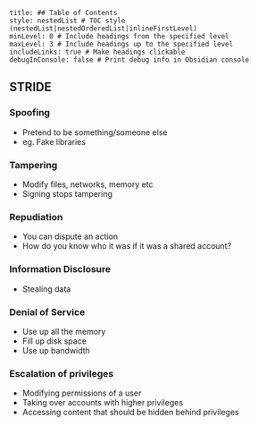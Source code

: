 ```table-of-contents
title: ## Table of Contents
style: nestedList # TOC style (nestedList|nestedOrderedList|inlineFirstLevel)
minLevel: 0 # Include headings from the specified level
maxLevel: 3 # Include headings up to the specified level
includeLinks: true # Make headings clickable
debugInConsole: false # Print debug info in Obsidian console
```
## STRIDE
### **S**poofing
- Pretend to be something/someone else
- eg. Fake libraries
### **T**ampering
- Modify files, networks, memory etc
- Signing stops tampering
### **R**epudiation
- You can dispute an action
- How do you know who it was if it was a shared account?
### **I**nformation Disclosure
- Stealing data
### **D**enial of Service
- Use up all the memory
- Fill up disk space
- Use up bandwidth
### **E**scalation of privileges
- Modifying permissions of a user
- Taking over accounts with higher privileges
- Accessing content that should be hidden behind privileges